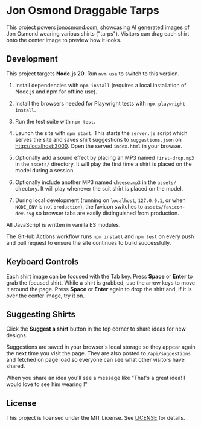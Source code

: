 # Jon Osmond Draggable Tarps

This project powers [jonosmond.com](https://jonosmond.com), showcasing AI generated images of Jon Osmond wearing various shirts ("tarps"). Visitors can drag each shirt onto the center image to preview how it looks.

## Development

This project targets **Node.js 20**. Run `nvm use` to switch to this version.

1. Install dependencies with `npm install` (requires a local installation of
   Node.js and npm for offline use).
2. Install the browsers needed for Playwright tests with `npx playwright install`.
3. Run the test suite with `npm test`.
4. Launch the site with `npm start`. This starts the `server.js` script which
   serves the site and saves shirt suggestions to `suggestions.json` on
   [http://localhost:3000](http://localhost:3000). Open the served
   `index.html` in your browser.
5. Optionally add a sound effect by placing an MP3 named `first-drop.mp3` in the
   `assets/` directory. It will play the first time a shirt is placed on the
   model during a session.

6. Optionally include another MP3 named `cheese.mp3` in the `assets/` directory.
   It will play whenever the suit shirt is placed on the model.


7. During local development (running on `localhost`, `127.0.0.1`, or when
   `NODE_ENV` is not `production`), the favicon switches to
   `assets/favicon-dev.svg` so browser tabs are easily distinguished from
   production.



All JavaScript is written in vanilla ES modules.

The GitHub Actions workflow runs `npm install` and `npm test` on every push and
pull request to ensure the site continues to build successfully.

## Keyboard Controls

Each shirt image can be focused with the Tab key. Press **Space** or **Enter** to grab the
focused shirt. While a shirt is grabbed, use the arrow keys to move it around
the page. Press **Space** or **Enter** again to drop the shirt and, if it is
over the center image, try it on.

## Suggesting Shirts

Click the **Suggest a shirt** button in the top corner to share ideas for new designs.

Suggestions are saved in your browser's local storage so they appear again the next
time you visit the page. They are also posted to `/api/suggestions` and fetched
on page load so everyone can see what other visitors have shared.

When you share an idea you'll see a message like "That's a great idea! I would
love to see him wearing <your shirt idea>!"



## License

This project is licensed under the MIT License. See [LICENSE](LICENSE) for details.
